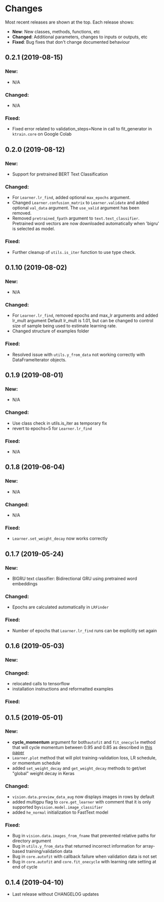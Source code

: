 # Changes

Most recent releases are shown at the top. Each release shows:

- **New**: New classes, methods, functions, etc
- **Changed**: Additional parameters, changes to inputs or outputs, etc
- **Fixed**: Bug fixes that don't change documented behaviour

## 0.2.1 (2019-08-15)

### New:
- N/A

### Changed:
- N/A

### Fixed:
- Fixed error related to validation_steps=None in call to fit_generator in ```ktrain.core``` on Google Colab


## 0.2.0 (2019-08-12)

### New:
- Support for pretrained BERT Text Classification 

### Changed:
- For ```Learner.lr_find```, added optional ```max_epochs``` argument. 
- Changed ```Learner.confusion_matrix``` to ```Learner.validate``` and added optional ```val_data``` argument.
  The ```use_valid``` argument has been removed.
- Removed ```pretrained_fpath``` argument to ```text.text_classifier```.  Pretrained word vectors are
  now downloaded automatically when 'bigru' is selected as model.

### Fixed:
- Further cleanup of  ```utils.is_iter``` function to use type check.





## 0.1.10 (2019-08-02)

### New:
- N/A

### Changed:
- For ```Learner.lr_find```, removed epochs and max_lr arguments and added lr_mult argument
  Default lr_mult is 1.01, but can be changed to control size of sample being used
  to estimate learning rate.
- Changed structure of examples folder

### Fixed:
- Resolved issue with ```utils.y_from_data``` not working correctly with DataFrameIterator objects.


## 0.1.9 (2019-08-01)

### New:
- N/A

### Changed:
- Use class check in utils.is_iter as temporary fix
- revert to epochs=5 for ```Learner.lr_find```

### Fixed:
- N/A

## 0.1.8 (2019-06-04)

### New:
- N/A

### Changed:
- N/A

### Fixed:
- ```Learner.set_weight_decay``` now works correctly


## 0.1.7 (2019-05-24)

### New:
- BIGRU text classifier: Bidirectional GRU using pretrained word embeddings

### Changed:
- Epochs are calculated automatically in ```LRFinder```

### Fixed:
- Number of epochs that ```Learner.lr_find``` runs can be explicitly set again


## 0.1.6 (2019-05-03)

### New:

### Changed:
- relocated calls to tensorflow 
- installation instructions and reformatted examples

### Fixed:



## 0.1.5 (2019-05-01)

### New:
- **cycle\_momentum** argument for both```autofit``` and ```fit_onecycle``` method that will cycle momentum between 0.95 and 0.85 as described in [this paper](https://arxiv.org/abs/1803.09820)
- ```Learner.plot``` method that will plot training-validation loss, LR schedule, or momentum schedule
- added ```set_weight_decay``` and ```get_weight_decay``` methods to get/set "global" weight decay in Keras

### Changed:
- ```vision.data.preview_data_aug``` now displays images in rows by default
- added multigpu flag to ```core.get_learner``` with comment that it is only supported by```vision.model.image_classifier```
- added ```he_normal``` initialization to FastText model

### Fixed:

- Bug in ```vision.data.images_from_fname``` that prevented relative paths for directory argument
- Bug in ```utils.y_from_data``` that returned incorrect information for array-based training/validation data
- Bug in ```core.autofit``` with callback failure when validation data is not set
- Bug in ```core.autofit``` and ```core.fit_onecycle``` with learning rate setting at end of cycle


## 0.1.4 (2019-04-10)

- Last release without CHANGELOG updates



